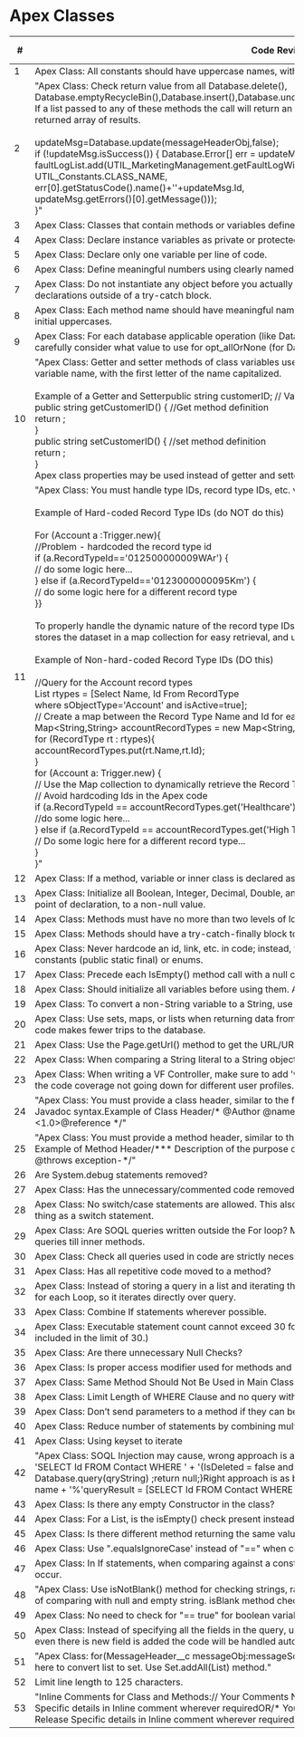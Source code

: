 # Apex Classes
|#|Code Review Condition|Validated (Y/N)|	Reviewer Comments|	Remarks|
|-|----|---|---|--|
|1|Apex Class: All constants should have uppercase names, with logical sections of the name separated by underscores.||
|2|"Apex Class: Check return value from all Database.delete(), Database.emptyRecycleBin(),Database.insert(),Database.undelete(), Database.update(), and Database.upsert() calls.<br/>If a list passed to any of these methods the call will return an array of results;code must check the all the return values in the returned array of results.<br/>  <br/>updateMsg=Database.update(messageHeaderObj,false);<br/>if (!updateMsg.isSuccess()) { Database.Error[] err = updateMsg.getErrors();<br/>faultLogList.add(UTIL_MarketingManagement.getFaultLogWithStaticValues(UTIL_Constants.TRANSACTION_TYPE_MESSAGE,<br/>UTIL_Constants.CLASS_NAME, <br/>err[0].getStatusCode().name()+''+updateMsg.Id, <br/>updateMsg.getErrors()[0].getMessage()));<br/>}"
3	|Apex Class: Classes that contain methods or variables defined with the webService keyword must be declared as global.			
4|	Apex Class: Declare instance variables as private or protected.			
5|	Apex Class: Declare only one variable per line of code.			
6|Apex Class: Define meaningful numbers using clearly named constants (static final).			
7|Apex Class: Do not instantiate any object before you actually need it. Specifically, do not instantiate objects in variable declarations outside of a try-catch block.			
8|Apex Class: Each method name should have meaningful names starting with lowercase and following words should have initial uppercases.			
9|Apex Class: For each database applicable operation (like Database.update(), Database.insert(), etc., and DML statements), carefully consider what value to use for opt_allOrNone (for Database) and the optAllOrNone property (for DML)			
10	|"Apex Class: Getter and setter methods of class variables use the naming convention of ""get""/""set"" followed by the variable name, with the first letter of the name capitalized.<br/> <br/> Example of a Getter and Setterpublic string customerID;    // Variable declaration section<br/> public string getCustomerID() {  //Get method definition<br/> return <string>;<br/> }<br/> public string setCustomerID() {  //set method definition<br/> return <string>;<br/> }<br/> Apex class properties may be used instead of getter and setter methods."		
11|	"Apex Class: You must handle type IDs, record type IDs, etc. via lookup (i.e., you must not hard code record type IDs).<br/> <br/> Example of Hard-coded Record Type IDs (do NOT do this)<br/> <br/> For (Account a :Trigger.new){<br/> //Problem - hardcoded the record type id<br/> if (a.RecordTypeId=='012500000009WAr') {<br/> //  do some logic here...<br/> } else if (a.RecordTypeId=='0123000000095Km') { <br/> // do some logic here for a different record type <br/> }}<br/> <br/> To properly handle the dynamic nature of the record type IDs, the following example queries for the record types in the code, stores the dataset in a map collection for easy retrieval, and ultimately avoids any hardcoding.<br/><br/>  Example of Non-hard-coded Record Type IDs (DO this)<br/> <br/> //Query for the Account record types<br/> List<RecordType> rtypes = [Select Name, Id From RecordType<br/> where sObjectType='Account' and isActive=true];<br/> // Create a map between the Record Type Name and Id for easy retrieval<br/> Map<String,String> accountRecordTypes = new Map<String,String>{};<br/> for (RecordType rt : rtypes){<br/> accountRecordTypes.put(rt.Name,rt.Id);<br/> }<br/> for (Account a: Trigger.new) {<br/> // Use the Map collection to dynamically retrieve the Record Type Id<br/> // Avoid hardcoding Ids in the Apex code<br/> if (a.RecordTypeId == accountRecordTypes.get('Healthcare')){<br/> //do some logic here...<br/> } else if (a.RecordTypeId == accountRecordTypes.get('High Tech')) {<br/> // Do some logic here for a different record type...<br/> }<br/> }"			
12|	Apex Class: If a method, variable or inner class is declared as global, the outer, top-level class must also be defined as global			
13|	Apex Class: Initialize all Boolean, Integer, Decimal, Double, and Long variables (instance, class, and method scope) at the point of declaration, to a non-null value. 			
14	|Apex Class: Methods must have no more than two levels of looping or other control structures.			
15|	Apex Class: Methods should have a try-catch-finally block to handle possible exceptions. 			
16|	Apex Class: Never hardcode an id, link, etc. in code; instead, you should use Custom Labels or static Apex classes with constants (public static final) or enums.			
17|	Apex Class: Precede each IsEmpty() method call with a null check.			
18|	Apex Class: Should initialize all variables before using them. Apex initializes all variables to null by default.			
19|	Apex Class: To convert a non-String variable to a String, use String.valueOf(varName) instead of varName + "".			
20	|Apex Class: Use sets, maps, or lists when returning data from the database. This makes your code more efficient because the code makes fewer trips to the database.			
21	|Apex Class: Use the Page.getUrl() method to get the URL/URI for a Salesforce page.			
22|	Apex Class: When comparing a String literal to a String object, always use the syntax 'String literal'.equals(stringObj).			
23|	Apex Class: When writing a VF Controller, make sure to add 'with sharing' in the class declaration. This will help in controlling the code coverage not going down for different user profiles.			
24|	"Apex Class: You must provide a class header, similar to the following, at the start of every class. The header must use the Javadoc syntax.Example of Class Header/* @Author <Author Name>@name <Class name> @CreateDate <Date>@Description <purpose of the class @Version <1.0>@reference<Referenced program names> */"			
25|	"Apex Class: You must provide a method header, similar to the following, at the start of every public and protected method. Example of Method Header/***  Description of the purpose of the classthe method.  *  @name <method-name>*  @param <parameter-name> <description>*  @return <parameter> - <Description about the return parameter>*  @throws exception-<exception description>*/"			
26|	Are System.debug statements removed?			
27|	Apex Class: Has the unnecessary/commented code removed?			
28|	Apex Class: No switch/case statements are allowed. This also goes for if/then/else statements that effectively do the same thing as a switch statement.			
29|	Apex Class: Are SOQL queries written outside the For loop? Make sure that methods within For loops do not have SOQL queries till inner methods.			
30|	Apex Class: Check all queries used in code are strictly necessary and no further Optimization can be done.			
31|	Apex Class: Has all repetitive code moved to a method? 			
32|	Apex Class: Instead of storing a query in a list and iterating through that List in for loop, Query directly inside the condition of for each Loop, so it iterates directly over query.			
33|	Apex Class: Combine If statements wherever possible.			
34|	Apex Class: Executable statement count cannot exceed 30 for each method (Braces ,comments, and blank lines are not included in the limit of 30.)			
35	|Apex Class: Are there unnecessary Null Checks?			
36|	Apex Class: Is proper access modifier used for methods and variables ?			
37|	Apex Class: Same Method Should Not Be Used in Main Class and Test Class			
38|	Apex Class: Limit Length of WHERE Clause and no query without WHERE clause.			
39	|Apex Class: Don’t send parameters  to a method if they can be created within that method			
40|	Apex Class: Reduce number of statements by combining multiple statements  where possible			
41|	Apex Class: Using keyset to iterate			
42|	"Apex Class: SOQL Injection may cause, wrong approach is as below:public PageReference query() {String qryString = 'SELECT Id FROM Contact WHERE ' + '(IsDeleted = false and Name like \'%' + name + '%\')';queryResult = Database.query(qryString) ;return null;}Right approach is as below:publicPageReference query() {String queryName = '%' + name + '%'queryResult = [SELECT Id FROM Contact WHERE (IsDeleted = false and Name like :queryName)];return null;}"			
43|	Apex Class: Is there any empty Constructor in the class?			
44|	Apex Class: For a List, is the isEmpty() check present instead of size()? This will improve the performance.			
45|	Apex Class: Is there different method returning the same value?			
46|	Apex Class: Use ".equalsIgnoreCase' instead of "==" when comparing strings.			
47|	Apex Class: In If statements, when comparing against a constant, put it first so that it is impossible for a null exception to occur.			
48	|"Apex Class: Use isNotBlank() method for checking strings, rather than Null and ' '.Use isBlank method on the string instead of comparing with null and empty string. isBlank method check for both the options."			
49|	Apex Class: No need to check for "== true" for boolean variables.			
50|	Apex Class: Instead of specifying all the fields in the query, use schema methods to iterate and build query string. In future even there is new field is added the code will be handled automatically.			
51|	"Apex Class: for(MessageHeader__c messageObj:messageSch){ listIdSet.add(messageObj.List__c);}No need of 'for loop' here to convert list to set. Use Set.addAll(List) method."			
52|	Limit line length to 125 characters.			
53|	"Inline Comments for Class and Methods:// Your Comments Note – For comments regarding a particular line; Mention Release Specific details in Inline comment wherever requiredOR/* Your Comments*/ Note – For comments related to a block; Mention Release Specific details in Inline comment wherever required"	


